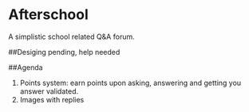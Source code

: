 # Afterschool

A simplistic school related Q&A forum. 

##Desiging pending, help needed

##Agenda
1. Points system: earn points upon asking, answering and getting you answer validated.
2. Images with replies

